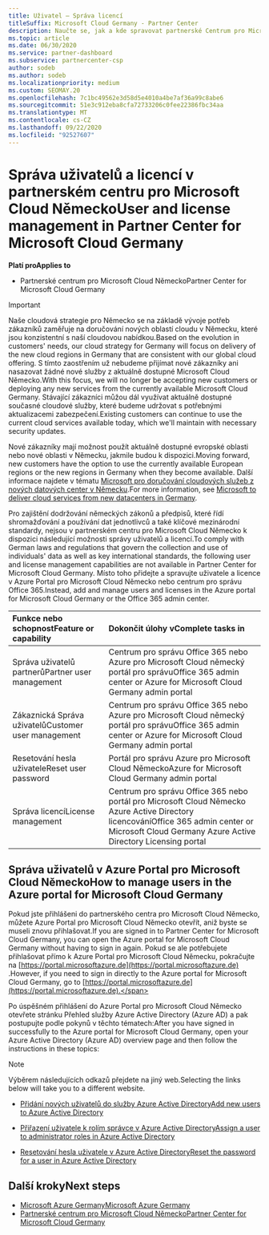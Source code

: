 ```yaml
---
title: Uživatel – Správa licencí
titleSuffix: Microsoft Cloud Germany - Partner Center
description: Naučte se, jak a kde spravovat partnerské Centrum pro Microsoft Cloud německé partnery, zákazníky a licence i resetování hesel.
ms.topic: article
ms.date: 06/30/2020
ms.service: partner-dashboard
ms.subservice: partnercenter-csp
author: sodeb
ms.author: sodeb
ms.localizationpriority: medium
ms.custom: SEOMAY.20
ms.openlocfilehash: 7c1bc49562e3d58d5e4010a4be7af36a99c8abe6
ms.sourcegitcommit: 51e3c912eba8cfa72733206c0fee22386fbc34aa
ms.translationtype: MT
ms.contentlocale: cs-CZ
ms.lasthandoff: 09/22/2020
ms.locfileid: "92527607"
---
```

# <a name="user-and-license-management-in-partner-center-for-microsoft-cloud-germany"></a><span data-ttu-id="bc933-103">Správa uživatelů a licencí v partnerském centru pro Microsoft Cloud Německo</span><span class="sxs-lookup"><span data-stu-id="bc933-103">User and license management in Partner Center for Microsoft Cloud Germany</span></span>

<span data-ttu-id="bc933-104">**Platí pro**</span><span class="sxs-lookup"><span data-stu-id="bc933-104">**Applies to**</span></span>

-  <span data-ttu-id="bc933-105">Partnerské centrum pro Microsoft Cloud Německo</span><span class="sxs-lookup"><span data-stu-id="bc933-105">Partner Center for Microsoft Cloud Germany</span></span>

> [!IMPORTANT]
> <span data-ttu-id="bc933-106">Naše cloudová strategie pro Německo se na základě vývoje potřeb zákazníků zaměřuje na doručování nových oblastí cloudu v Německu, které jsou konzistentní s naší cloudovou nabídkou.</span><span class="sxs-lookup"><span data-stu-id="bc933-106">Based on the evolution in customers' needs, our cloud strategy for Germany will focus on delivery of the new cloud regions in Germany that are consistent with our global cloud offering.</span></span> <span data-ttu-id="bc933-107">S tímto zaostřením už nebudeme přijímat nové zákazníky ani nasazovat žádné nové služby z aktuálně dostupné Microsoft Cloud Německo.</span><span class="sxs-lookup"><span data-stu-id="bc933-107">With this focus, we will no longer be accepting new customers or deploying any new services from the currently available Microsoft Cloud Germany.</span></span> <span data-ttu-id="bc933-108">Stávající zákazníci můžou dál využívat aktuálně dostupné současné cloudové služby, které budeme udržovat s potřebnými aktualizacemi zabezpečení.</span><span class="sxs-lookup"><span data-stu-id="bc933-108">Existing customers can continue to use the current cloud services available today, which we'll maintain with necessary security updates.</span></span>
>  
> <span data-ttu-id="bc933-109">Nové zákazníky mají možnost použít aktuálně dostupné evropské oblasti nebo nové oblasti v Německu, jakmile budou k dispozici.</span><span class="sxs-lookup"><span data-stu-id="bc933-109">Moving forward, new customers have the option to use the currently available European regions or the new regions in Germany when they become available.</span></span> <span data-ttu-id="bc933-110">Další informace najdete v tématu [Microsoft pro doručování cloudových služeb z nových datových center v Německu](https://news.microsoft.com/europe/2018/08/31/microsoft-to-deliver-cloud-services-from-new-datacentres-in-germany-in-2019-to-meet-evolving-customer-needs/).</span><span class="sxs-lookup"><span data-stu-id="bc933-110">For more information, see [Microsoft to deliver cloud services from new datacenters in Germany](https://news.microsoft.com/europe/2018/08/31/microsoft-to-deliver-cloud-services-from-new-datacentres-in-germany-in-2019-to-meet-evolving-customer-needs/).</span></span>

<span data-ttu-id="bc933-111">Pro zajištění dodržování německých zákonů a předpisů, které řídí shromažďování a používání dat jednotlivců a také klíčové mezinárodní standardy, nejsou v partnerském centru pro Microsoft Cloud Německo k dispozici následující možnosti správy uživatelů a licencí.</span><span class="sxs-lookup"><span data-stu-id="bc933-111">To comply with German laws and regulations that govern the collection and use of individuals' data as well as key international standards, the following user and license management capabilities are not available in Partner Center for Microsoft Cloud Germany.</span></span> <span data-ttu-id="bc933-112">Místo toho přidejte a spravujte uživatele a licence v Azure Portal pro Microsoft Cloud Německo nebo centrum pro správu Office 365.</span><span class="sxs-lookup"><span data-stu-id="bc933-112">Instead, add and manage users and licenses in the Azure portal for Microsoft Cloud Germany or the Office 365 admin center.</span></span>

<span data-ttu-id="bc933-113">Funkce nebo schopnost</span><span class="sxs-lookup"><span data-stu-id="bc933-113">Feature or capability</span></span> | <span data-ttu-id="bc933-114">Dokončit úlohy v</span><span class="sxs-lookup"><span data-stu-id="bc933-114">Complete tasks in</span></span>
:--- | :---
<span data-ttu-id="bc933-115">Správa uživatelů partnerů</span><span class="sxs-lookup"><span data-stu-id="bc933-115">Partner user management</span></span> | <span data-ttu-id="bc933-116">Centrum pro správu Office 365 nebo Azure pro Microsoft Cloud německý portál pro správu</span><span class="sxs-lookup"><span data-stu-id="bc933-116">Office 365 admin center or Azure for Microsoft Cloud Germany admin portal</span></span>
<span data-ttu-id="bc933-117">Zákaznická Správa uživatelů</span><span class="sxs-lookup"><span data-stu-id="bc933-117">Customer user management</span></span> | <span data-ttu-id="bc933-118">Centrum pro správu Office 365 nebo Azure pro Microsoft Cloud německý portál pro správu</span><span class="sxs-lookup"><span data-stu-id="bc933-118">Office 365 admin center or Azure for Microsoft Cloud Germany admin portal</span></span>
<span data-ttu-id="bc933-119">Resetování hesla uživatele</span><span class="sxs-lookup"><span data-stu-id="bc933-119">Reset user password</span></span> | <span data-ttu-id="bc933-120">Portál pro správu Azure pro Microsoft Cloud Německo</span><span class="sxs-lookup"><span data-stu-id="bc933-120">Azure for Microsoft Cloud Germany admin portal</span></span>
<span data-ttu-id="bc933-121">Správa licencí</span><span class="sxs-lookup"><span data-stu-id="bc933-121">License management</span></span> | <span data-ttu-id="bc933-122">Centrum pro správu Office 365 nebo portál pro Microsoft Cloud Německo Azure Active Directory licencování</span><span class="sxs-lookup"><span data-stu-id="bc933-122">Office 365 admin center or Microsoft Cloud Germany Azure Active Directory Licensing portal</span></span>

## <a name="how-to-manage-users-in-the-azure-portal-for-microsoft-cloud-germany"></a><span data-ttu-id="bc933-123">Správa uživatelů v Azure Portal pro Microsoft Cloud Německo</span><span class="sxs-lookup"><span data-stu-id="bc933-123">How to manage users in the Azure portal for Microsoft Cloud Germany</span></span> 

<span data-ttu-id="bc933-124">Pokud jste přihlášeni do partnerského centra pro Microsoft Cloud Německo, můžete Azure Portal pro Microsoft Cloud Německo otevřít, aniž byste se museli znovu přihlašovat.</span><span class="sxs-lookup"><span data-stu-id="bc933-124">If you are signed in to Partner Center for Microsoft Cloud Germany, you can open the Azure portal for Microsoft Cloud Germany without having to sign in again.</span></span> <span data-ttu-id="bc933-125">Pokud se ale potřebujete přihlašovat přímo k Azure Portal pro Microsoft Cloud Německu, pokračujte na [https://portal.microsoftazure.de](https://portal.microsoftazure.de) .</span><span class="sxs-lookup"><span data-stu-id="bc933-125">However, if you need to sign in directly to the Azure portal for Microsoft Cloud Germany, go to [https://portal.microsoftazure.de](https://portal.microsoftazure.de).</span></span> 

<span data-ttu-id="bc933-126">Po úspěšném přihlášení do Azure Portal pro Microsoft Cloud Německo otevřete stránku Přehled služby Azure Active Directory (Azure AD) a pak postupujte podle pokynů v těchto tématech:</span><span class="sxs-lookup"><span data-stu-id="bc933-126">After you have signed in successfully to the Azure portal for Microsoft Cloud Germany, open your Azure Active Directory (Azure AD) overview page and then follow the instructions in these topics:</span></span>

> [!NOTE]  
> <span data-ttu-id="bc933-127">Výběrem následujících odkazů přejdete na jiný web.</span><span class="sxs-lookup"><span data-stu-id="bc933-127">Selecting the links below will take you to a different website.</span></span>

-  [<span data-ttu-id="bc933-128">Přidání nových uživatelů do služby Azure Active Directory</span><span class="sxs-lookup"><span data-stu-id="bc933-128">Add new users to Azure Active Directory</span></span>](/azure/active-directory/active-directory-users-create-azure-portal)

-  [<span data-ttu-id="bc933-129">Přiřazení uživatele k rolím správce v Azure Active Directory</span><span class="sxs-lookup"><span data-stu-id="bc933-129">Assign a user to administrator roles in Azure Active Directory</span></span>](/azure/active-directory/active-directory-users-assign-role-azure-portal)

-  [<span data-ttu-id="bc933-130">Resetování hesla uživatele v Azure Active Directory</span><span class="sxs-lookup"><span data-stu-id="bc933-130">Reset the password for a user in Azure Active Directory</span></span>](/azure/active-directory/active-directory-users-reset-password-azure-portal)

## <a name="next-steps"></a><span data-ttu-id="bc933-131">Další kroky</span><span class="sxs-lookup"><span data-stu-id="bc933-131">Next steps</span></span>

-  [<span data-ttu-id="bc933-132">Microsoft Azure Germany</span><span class="sxs-lookup"><span data-stu-id="bc933-132">Microsoft Azure Germany</span></span>](https://azure.microsoft.com/global-infrastructure/germany/)
-  [<span data-ttu-id="bc933-133">Partnerské centrum pro Microsoft Cloud Německo</span><span class="sxs-lookup"><span data-stu-id="bc933-133">Partner Center for Microsoft Cloud Germany</span></span>](partner-center-for-microsoft-cloud-germany.md)